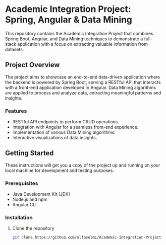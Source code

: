 # Academic Integration Project: Spring, Angular & Data Mining

This repository contains the Academic Integration Project that combines Spring Boot, Angular, and Data Mining techniques to demonstrate a full-stack application with a focus on extracting valuable information from datasets.

## Project Overview

The project aims to showcase an end-to-end data-driven application where the backend is powered by Spring Boot, serving a RESTful API that interacts with a front-end application developed in Angular. Data Mining algorithms are applied to process and analyze data, extracting meaningful patterns and insights.

### Features

- RESTful API endpoints to perform CRUD operations.
- Integration with Angular for a seamless front-end experience.
- Implementation of various Data Mining algorithms.
- Interactive visualizations of data insights.

## Getting Started

These instructions will get you a copy of the project up and running on your local machine for development and testing purposes.

### Prerequisites

- Java Development Kit (JDK)
- Node.js and npm
- Angular CLI

### Installation

1. Clone the repository
   ```sh
   git clone https://github.com/olfaselmi/Academic-Integration-Project-Spring-Angular-Data-Mining-.git
